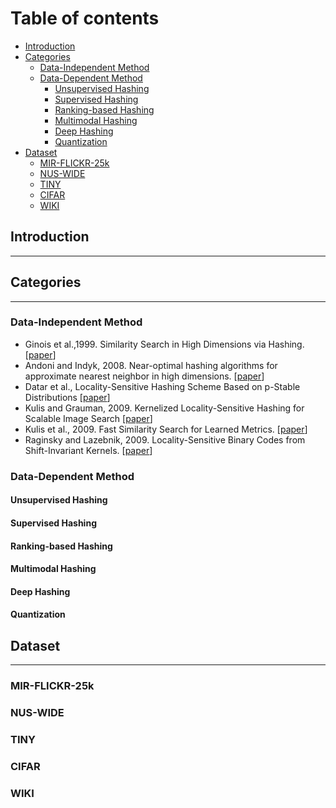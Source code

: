 # Table of contents
 - [Introduction](#introduction)
 - [Categories](#categories)	
	 - [Data-Independent Method](#data-independent-method)
	 - [Data-Dependent Method](#data-dependent-method)
 		- [Unsupervised Hashing](#unsupervised-hashing)
 		- [Supervised Hashing](#supervised-hashing)
 		- [Ranking-based Hashing](#ranking-based-hashing)
 		- [Multimodal Hashing](#multimodal-hashing)
 		- [Deep Hashing](#deep-hashing)
 		- [Quantization](#quantization)
 - [Dataset](#dataset)
	- [MIR-FLICKR-25k](mirflickr25k)
	- [NUS-WIDE](#nus-wide)
	- [TINY](#tiny)
	- [CIFAR](#cifar)
	- [WIKI](#wiki)

## Introduction
---

## Categories
---
### Data-Independent Method
* Ginois et al.,1999. Similarity Search in High Dimensions via Hashing. \[[paper](http://www.cs.princeton.edu/courses/archive/spring13/cos598C/Gionis.pdf)\]
* Andoni and Indyk, 2008. Near-optimal hashing algorithms for approximate nearest neighbor in high dimensions. \[[paper](http://ieeexplore.ieee.org/stamp/stamp.jsp?tp=&arnumber=4031381)\]
* Datar et al., Locality-Sensitive Hashing Scheme Based on p-Stable Distributions \[[paper](http://dl.acm.org/citation.cfm?id=997857)\]
* Kulis and Grauman, 2009. Kernelized Locality-Sensitive Hashing for Scalable Image Search \[[paper](http://ieeexplore.ieee.org/xpls/abs_all.jsp?arnumber=5459466)\]
* Kulis et al., 2009. Fast Similarity Search for Learned Metrics. \[[paper](http://ieeexplore.ieee.org/xpls/abs_all.jsp?arnumber=5204087)\]
* Raginsky and Lazebnik, 2009. Locality-Sensitive Binary Codes from Shift-Invariant Kernels. \[[paper](http://papers.nips.cc/paper/3749-locality-sensitive-binary-codes-from-shift-invariant-kernels)\]

### Data-Dependent Method

#### Unsupervised Hashing

#### Supervised Hashing

#### Ranking-based Hashing

#### Multimodal Hashing

#### Deep Hashing

#### Quantization

## Dataset
---

### MIR-FLICKR-25k

### NUS-WIDE 

### TINY

### CIFAR

### WIKI

